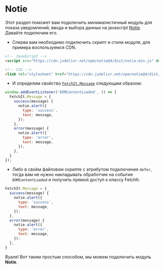 # Notie

Этот раздел поможет вам подключить минималистичный модуль для показа уведомлений, ввода и выбора данных на javascript [Notie](https://jaredreich.com/notie/). Давайте подключим его.

- Сперва вам необходимо подключить скрипт и стили модуля, для примера воспользуемся CDN.

```html
<!-- JavaScript -->
<script src="https://cdn.jsdelivr.net/npm/notie@4/dist/notie.min.js" defer></script>

<!-- CSS -->
<link rel="stylesheet" href="https://cdn.jsdelivr.net/npm/notie@4/dist/notie.min.css">
```

- И определим свойство [`FetchIt.Message`](/guide/frontend/class#fetchit-message-object) следующим образом:

```js
window.addEventListener('DOMContentLoaded', () => {
  FetchIt.Message = {
    success(message) {
      notie.alert({
        type: 'success',
        text: message,
      });
    },
    error(message) {
      notie.alert({
        type: 'error',
        text: message,
      });
    },
  }
});
```

- Либо в своём файловом скрипте с атрибутом подключения `defer`, тогда вам не нужно накладывать обработчик на событие `DOMContentLoaded` и получить прямой доступ к классу FetchIt:

```js
FetchIt.Message = {
  success(message) {
    notie.alert({
      type: 'success',
      text: message,
    });
  },
  error(message) {
    notie.alert({
      type: 'error',
      text: message,
    });
  },
}
```

Вуаля! Вот таким простым способом, мы можем подключить модуль **Notie**.

